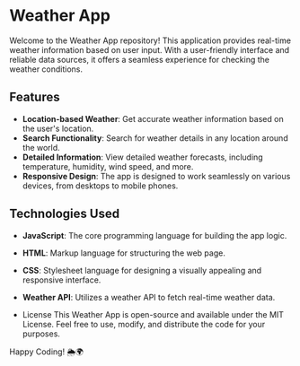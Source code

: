 # Weather App

Welcome to the Weather App repository! This application provides real-time weather information based on user input. With a user-friendly interface and reliable data sources, it offers a seamless experience for checking the weather conditions.

## Features

- **Location-based Weather**: Get accurate weather information based on the user's location.
- **Search Functionality**: Search for weather details in any location around the world.
- **Detailed Information**: View detailed weather forecasts, including temperature, humidity, wind speed, and more.
- **Responsive Design**: The app is designed to work seamlessly on various devices, from desktops to mobile phones.

## Technologies Used

- **JavaScript**: The core programming language for building the app logic.
- **HTML**: Markup language for structuring the web page.
- **CSS**: Stylesheet language for designing a visually appealing and responsive interface.
- **Weather API**: Utilizes a weather API to fetch real-time weather data.

- License
This Weather App is open-source and available under the MIT License. Feel free to use, modify, and distribute the code for your purposes.

Happy Coding! 🌦️🌍
